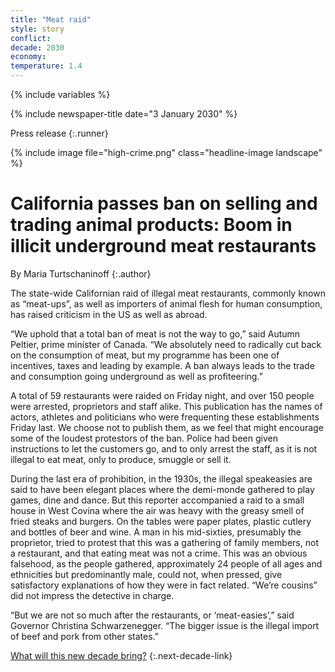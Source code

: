```yaml
---
title: "Meat raid"
style: story
conflict: 
decade: 2030
economy: 
temperature: 1.4
---
```


{% include variables %}

{% include newspaper-title date="3 January 2030" %}

Press release
{:.runner}

{% include image file="high-crime.png" class="headline-image landscape" %}

# California passes ban on selling and trading animal products: Boom in illicit underground meat restaurants

By Maria Turtschaninoff
{:.author}

The state-wide Californian raid of illegal meat restaurants, commonly known as “meat-ups”, as well as importers of animal flesh for human consumption, has raised criticism in the US as well as abroad.

“We uphold that a total ban of meat is not the way to go,” said Autumn Peltier, prime minister of Canada. “We absolutely need to radically cut back on the consumption of meat, but my programme has been one of incentives, taxes and leading by example. A ban always leads to the trade and consumption going underground as well as profiteering.”

A total of 59 restaurants were raided on Friday night, and over 150 people were arrested, proprietors and staff alike. This publication has the names of actors, athletes and politicians who were frequenting these establishments Friday last. We choose not to publish them, as we feel that might encourage some of the loudest protestors of the ban. Police had been given instructions to let the customers go, and to only arrest the staff, as it is not illegal to eat meat, only to produce, smuggle or sell it.

During the last era of prohibition, in the 1930s, the illegal speakeasies are said to have been elegant places where the demi-monde gathered to play games, dine and dance. But this reporter accompanied a raid to a small house in West Covina where the air was heavy with the greasy smell of fried steaks and burgers. On the tables were paper plates, plastic cutlery and bottles of beer and wine. A man in his mid-sixties, presumably the proprietor, tried to protest that this was a gathering of family members, not a restaurant, and that eating meat was not a crime. This was an obvious falsehood, as the people gathered, approximately 24 people of all ages and ethnicities but predominantly male, could not, when pressed, give satisfactory explanations of how they were in fact related. “We’re cousins” did not impress the detective in charge.

“But we are not so much after the restaurants, or ‘meat-easies’,” said Governor Christina Schwarzenegger. “The bigger issue is the illegal import of beef and pork from other states.”

[What will this new decade bring?](chapter_easier-climate-conference.html)
{:.next-decade-link}
